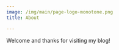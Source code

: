 ```yaml
---
image: /img/main/page-logo-monotone.png
title: About

---
```


Welcome and thanks for visiting my blog! 

